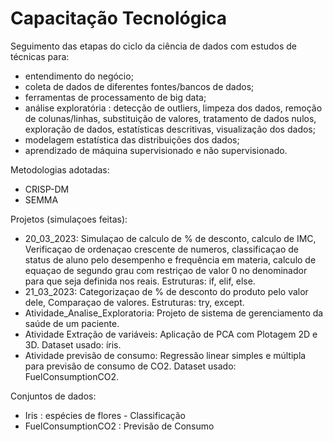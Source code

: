 # Capacitação Tecnológica
  
Seguimento das etapas do ciclo da ciência de dados com estudos de técnicas para:
- entendimento do negócio;
- coleta de dados de diferentes fontes/bancos de dados;
- ferramentas de processamento de big data;
- análise exploratória : detecção de outliers, limpeza dos dados, remoção de colunas/linhas,
substituição de valores, tratamento de dados nulos, exploração de dados, estatísticas descritivas, visualização dos dados;
- modelagem estatística das distribuições dos dados;
- aprendizado de máquina supervisionado e não supervisionado.

Metodologias adotadas: 
- CRISP-DM
- SEMMA

Projetos (simulaçoes feitas): 

- 20_03_2023: Simulaçao de calculo de % de desconto, calculo de IMC, Verificaçao de ordenaçao crescente de numeros, classificaçao de status de aluno pelo desempenho e frequência em materia, calculo de equaçao de segundo grau com restriçao de valor 0 no denominador para que seja definida nos reais.
Estruturas: if, elif, else. 
- 21_03_2023: Categorizaçao de % de desconto do produto pelo valor dele, Comparaçao de valores. 
Estruturas: try, except.
- Atividade_Analise_Exploratoria: Projeto de sistema de gerenciamento da saúde de um paciente.
- Atividade Extração de variáveis: Aplicação de PCA com Plotagem 2D e 3D. Dataset usado: íris. 
- Atividade previsão de consumo: Regressão linear simples e múltipla para previsão de consumo de CO2. Dataset usado: FuelConsumptionCO2. 

Conjuntos de dados: 
- Iris : espécies de flores - Classificação
- FuelConsumptionCO2 : Previsão de Consumo
